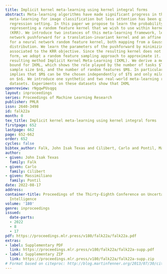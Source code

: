```yaml
---
title: Implicit kernel meta-learning using kernel integral forms
abstract: Meta-learning algorithms have made significant progress in the context of
  meta-learning for image classification but less attention has been given to the
  regression setting. In this paper we propose to learn the probability distribution
  representing a random feature kernel that we wish to use within kernel ridge regression
  (KRR). We introduce two instances of this meta-learning framework, learning a neural
  network pushforward for a translation-invariant kernel and an affine pushforward
  for a neural network random feature kernel, both mapping from a Gaussian latent
  distribution. We learn the parameters of the pushforward by minimizing a meta-loss
  associated to the KRR objective. Since the resulting kernel does not admit an analytical
  form, we adopt a random feature sampling approach to approximate it. We call the
  resulting method Implicit Kernel Meta-Learning (IKML). We derive a meta-learning
  bound for IKML, which shows the role played by the number of tasks $T$, the task
  sample size $n$, and the number of random features $M$. In particular the bound
  implies that $M$ can be the chosen independently of $T$ and only mildly dependent
  on $n$. We introduce one synthetic and two real-world meta-learning regression benchmark
  datasets. Experiments on these datasets show that IKML
openreview: rNgqwPUsqgq
layout: inproceedings
series: Proceedings of Machine Learning Research
publisher: PMLR
issn: 2640-3498
id: falk22a
month: 0
tex_title: Implicit kernel meta-learning using kernel integral forms
firstpage: 652
lastpage: 662
page: 652-662
order: 652
cycles: false
bibtex_author: Falk, John Isak Texas and Cilibert, Carlo and Pontil, Massimiliano
author:
- given: John Isak Texas
  family: Falk
- given: Carlo
  family: Cilibert
- given: Massimiliano
  family: Pontil
date: 2022-08-17
address:
container-title: Proceedings of the Thirty-Eighth Conference on Uncertainty in Artificial
  Intelligence
volume: '180'
genre: inproceedings
issued:
  date-parts:
  - 2022
  - 8
  - 17
pdf: https://proceedings.mlr.press/v180/falk22a/falk22a.pdf
extras:
- label: Supplementary PDF
  link: https://proceedings.mlr.press/v180/falk22a/falk22a-supp.pdf
- label: Supplementary ZIP
  link: https://proceedings.mlr.press/v180/falk22a/falk22a-supp.zip
# Format based on citeproc: http://blog.martinfenner.org/2013/07/30/citeproc-yaml-for-bibliographies/
---
```

